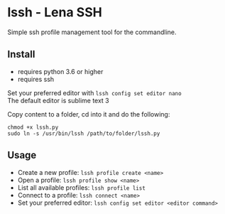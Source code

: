 # lssh - Lena SSH

Simple ssh profile management tool for the commandline.

## Install

* requires python 3.6 or higher
* requires ssh

Set your preferred editor with
``lssh config set editor nano``  
The default editor is sublime text 3

Copy content to a folder, cd into it and do the following:
```
chmod +x lssh.py
sudo ln -s /usr/bin/lssh /path/to/folder/lssh.py
```

## Usage

* Create a new profile:
``lssh profile create <name>``
* Open a profile:
``lssh profile show <name>``
* List all available profiles:
``lssh profile list``
* Connect to a profile:
``lssh connect <name>``
* Set your preferred editor:
``lssh config set editor <editor command>``